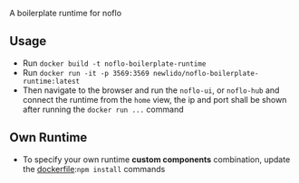 A boilerplate runtime for noflo

## Usage
- Run ```docker build -t noflo-boilerplate-runtime```  
- Run ```docker run -it -p 3569:3569 newlido/noflo-boilerplate-runtime:latest```  
- Then navigate to the browser and run the ```noflo-ui```, or ```noflo-hub``` and connect the runtime from the ```home``` view, the ip and port shall be shown after running the ```docker run ...``` command

## Own Runtime
- To specify your own runtime **custom components** combination, update the [dockerfile](Dockerfile):```npm install``` commands

